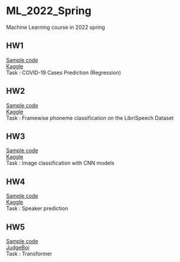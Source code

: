 # ML_2022_Spring
Machine Learning course in 2022 spring

## HW1
[Sample code](https://colab.research.google.com/drive/1FTcG6CE-HILnvFztEFKdauMlPKfQvm5Z?usp=sharing)  
[Kaggle](https://www.kaggle.com/c/ml2022spring-hw1)  
Task : COVID-19 Cases Prediction (Regression)  

## HW2
[Sample code](https://colab.research.google.com/drive/1hmTFJ8hdcnqRz_0oJSXjTGhZLVU-bS1a?usp=sharing)  
[Kaggle](https://www.kaggle.com/c/ml2022spring-hw2)  
Task : Framewise phoneme classification on the LibriSpeech Dataset  

## HW3
[Sample code](https://colab.research.google.com/drive/15hMu9YiYjE_6HY99UXon2vKGk2KwugWu)  
[Kaggle](https://www.kaggle.com/c/ml2022spring-hw3b)  
Task : Image classification with CNN models  

## HW4
[Sample code](https://colab.research.google.com/drive/1gC2Gojv9ov9MUQ1a1WDpVBD6FOcLZsog?usp=sharing)  
[Kaggle](https://www.kaggle.com/c/ml2022spring-hw4)  
Task : Speaker prediction  

## HW5
[Sample code](https://colab.research.google.com/drive/1Tlyk2vCBQ8ZCuDQcCSEWTLzr1_xYF9CL#scrollTo=Le4RFWXxjmm0)  
[JudgeBoi](https://ml.ee.ntu.edu.tw/hw5/)  
Task : Transformer